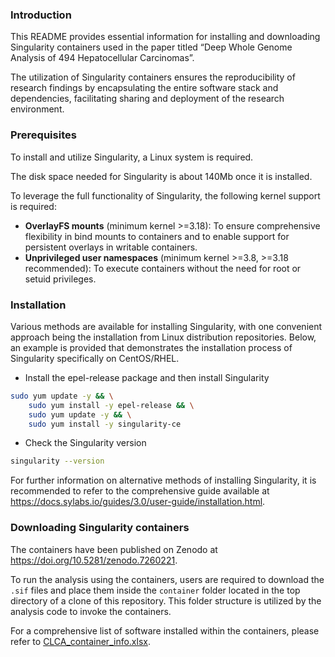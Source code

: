 
### Introduction

This README provides essential information for installing and
downloading Singularity containers used in the paper titled “Deep Whole
Genome Analysis of 494 Hepatocellular Carcinomas”.

The utilization of Singularity containers ensures the reproducibility of
research findings by encapsulating the entire software stack and
dependencies, facilitating sharing and deployment of the research
environment.

### Prerequisites

To install and utilize Singularity, a Linux system is required.

The disk space needed for Singularity is about 140Mb once it is
installed.

To leverage the full functionality of Singularity, the following kernel
support is required:

- **OverlayFS mounts** (minimum kernel \>=3.18): To ensure comprehensive
  flexibility in bind mounts to containers and to enable support for
  persistent overlays in writable containers.
- **Unprivileged user namespaces** (minimum kernel \>=3.8, \>=3.18
  recommended): To execute containers without the need for root or
  setuid privileges.

### Installation

Various methods are available for installing Singularity, with one
convenient approach being the installation from Linux distribution
repositories. Below, an example is provided that demonstrates the
installation process of Singularity specifically on CentOS/RHEL.

- Install the epel-release package and then install Singularity

``` bash
sudo yum update -y && \
    sudo yum install -y epel-release && \
    sudo yum update -y && \
    sudo yum install -y singularity-ce
```

- Check the Singularity version

``` bash
singularity --version
```

For further information on alternative methods of installing
Singularity, it is recommended to refer to the comprehensive guide
available at
<https://docs.sylabs.io/guides/3.0/user-guide/installation.html>.

### Downloading Singularity containers

The containers have been published on Zenodo at
<https://doi.org/10.5281/zenodo.7260221>.

To run the analysis using the containers, users are required to download
the `.sif` files and place them inside the `container` folder located in
the top directory of a clone of this repository. This folder structure
is utilized by the analysis code to invoke the containers.

For a comprehensive list of software installed within the containers,
please refer to
[CLCA_container_info.xlsx](https://github.com/ChongJenniferZhang/CLCA_WGS/raw/main/container/CLCA_container_info.xlsx).

